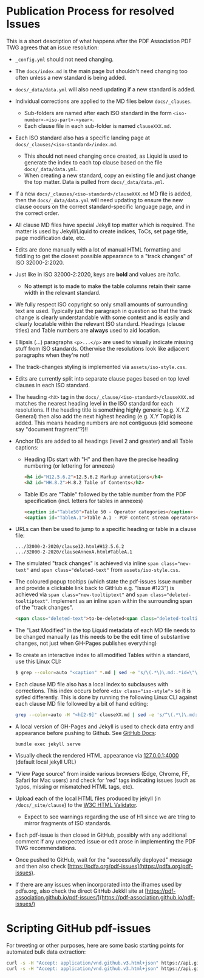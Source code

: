 # Publication Process for resolved Issues

This is a short description of what happens after the PDF Association PDF TWG agrees that an issue resolution:

- `_config.yml` should not need changing.

- The `docs/index.md` is the main page but shouldn't need changing too often unless a new standard is being added.

- `docs/_data/data.yml` will also need updating if a new standard is added.

- Individual corrections are applied to the MD files below `docs/_clauses`.
   - Sub-folders are named after each ISO standard in the form `<iso-number>-<iso-part>-<year>`.
   - Each clause file in each sub-folder is named `clauseXXX.md`.

- Each ISO standard also has a specific landing page at `docs/_clauses/<iso-standard>/index.md`.
   - This should not need changing once created, as Liquid is used to generate the index to each top clause based on the file `docs/_data/data.yml`.
   - When creating a new standard, copy an existing file and just change the top matter. Data is pulled from `docs/_data/data.yml`.

- If a new `docs/_clauses/<iso-standard>/clauseXXX.md` MD file is added, then the `docs/_data/data.yml` will need updating to ensure the new clause occurs on the correct standard-specific language page, and in the correct order.

- All clause MD files have special Jekyll top matter which is required. The matter is used by Jekyll/Liquid to create indices, ToCs, set page title, page modification date, etc.

- Edits are done manually with a lot of manual HTML formatting and fiddling to get the closest possible appearance to a "track changes" of ISO 32000-2:2020.

- Just like in ISO 32000-2:2020, keys are **bold** and values are _italic_.
   - No attempt is to made to make the table columns retain their same width in the relevant standard.

- We fully respect ISO copyright so only small amounts of surrounding text are used. Typically just the paragraph in question so that the track change is clearly understandable with some context and is easily and clearly locatable within the relevant ISO standard. Headings (clause titles) and Table numbers are **always** used to aid location.

- Ellipsis (...) paragraphs `<p>...</p>` are used to visually indicate missing stuff from ISO standards. Otherwise the resolutions look like adjacent paragraphs when they're not!

- The track-changes styling is implemented via `assets/iso-style.css`.

- Edits are currently split into separate clause pages based on top level clauses in each ISO standard.

- The heading `<hX>` tag in the `docs/_clause/<iso-standard>/clauseXXX.md` matches the nearest heading level in the ISO standard for each resolutions. If the heading title is something highly generic (e.g. X.Y.Z General) then also add the next highest heading (e.g. X.Y Topic) is added. This means heading numbers are not contiguous (did someone say "document fragment"?)!!

- Anchor IDs are added to all headings (level 2 and greater) and all Table captions:
   - Heading IDs start with "H" and then have the precise heading numbering (or lettering for annexes)
     ```html
     <h4 id="H12.5.6.2">12.5.6.2 Markup annotations</h4>
     <h2 id="HH.8.2">H.8.2 Table of Contents</h2>
     ```
   - Table IDs are "Table" followed by the table number from the PDF specification (incl. letters for tables in annexes)
     ```html
     <caption id="Table50">Table 50 - Operator categories</caption>
     <caption id="TableA.1">Table A.1 - PDF content stream operators</caption>
     ```

- URLs can then be used to jump to a specific heading or table in a clause file:
   ```
   .../32000-2-2020/clause12.html#H12.5.6.2
   .../32000-2-2020/clauseAnnexA.html#TableA.1
   ```

- The simulated "track changes" is achieved via inline `span class="new-text"` and `span class="deleted-text"` from `assets/iso-style.css`.

- The coloured popup tooltips (which state the pdf-issues Issue number and provide a clickable link back to GitHub e.g. "Issue #123") is achieved via `span class="new-tooltiptext"` and `span class="deleted-tooltiptext"`. Implement as an inline span within the surrounding span of the "track changes".

   ```html
   <span class="deleted-text">to-be-deleted<span class="deleted-tooltiptext"><a href="https://github.com/pdf-association/pdf-issues/issues/xx" target="_blank">Issue #xx</a></span></span>
   ```

- The "Last Modified" in the top Liquid metadata of each MD file needs to be changed manually (as this needs to be the edit time of substantive changes, not just when GH-Pages publishes everything)

- To create an interactive index to all modified Tables within a standard, use this Linux CLI:
   ```bash
   $ grep --color=auto "<caption" *.md | sed -e 's/\(.*\)\.md:.*id=\"\(.*\)\">\(Table .*\)<\/caption>/<li><a href=\"\1.html#\2">\3<\/a><\/li>/'
   ```

- Each clause MD file also has a local index to subclauses with corrections. This index occurs before `<div class="iso-style">` so it is sytled differently. This is done by running the following Linux CLI against each clause MD file followed by a bit of hand editing:
   ```bash
   grep --color=auto -H "<h[2-9]" clauseXX.md | sed -e 's/^\(.*\)\.md:<h\([2-9]\) id=\"\(.*\)\">\(.*\)<\/h.>/\2 <li><a href=\"\1#\3\">\4<\/a>/'
   ```

- A local version of GH-Pages and Jekyll is used to check data entry and appearance before pushing to Github. See [GitHub Docs](https://docs.github.com/en/github/working-with-github-pages/testing-your-github-pages-site-locally-with-jekyll):

   ```
   bundle exec jekyll serve
   ```

- Visually check the rendered HTML appearance via [127.0.0.1:4000](127.0.0.1:4000) (default local jekyll URL)

- "View Page source" from inside various browsers (Edge, Chrome, FF, Safari for Mac users) and check for 'red' tags indicating issues (such as typos, missing or mismatched HTML tags, etc).

- Upload each of the local HTML files produced by jekyll (in `/docs/_site/clause`) to the [W3C HTML Validator](https://validator.w3.org/nu/#file).
   - Expect to see warnings regarding the use of H1 since we are tring to mirror fragments of ISO standards.

- Each pdf-issue is then closed in GitHub, possibly with any additional comment if any unexpected issue or edit arose in implementing the PDF TWG recommendations.

- Once pushed to GitHub, wait for the "successfully deployed" message and then also check [https://pdfa.org/pdf-issues](https://pdfa.org/pdf-issues).

- If there are any issues when incorporated into the iframes used by pdfa.org, also check the direct GitHub Jekkll site at [https://pdf-association.github.io/pdf-issues/](https://pdf-association.github.io/pdf-issues/)

# Scripting GitHub pdf-issues

For tweeting or other purposes, here are some basic starting points for automated bulk data extraction:

```bash
curl -s -H "Accept: application/vnd.github.v3.html+json" https://api.github.com/repos/pdf-association/pdf-issues/issues | jq '.[] | { number, state, title }'
curl -s -H "Accept: application/vnd.github.v3.html+json" https://api.github.com/repos/pdf-association/pdf-issues/issues?state=open\&labels=proposed%20solution | jq '.[] | { number, state, title }'

```